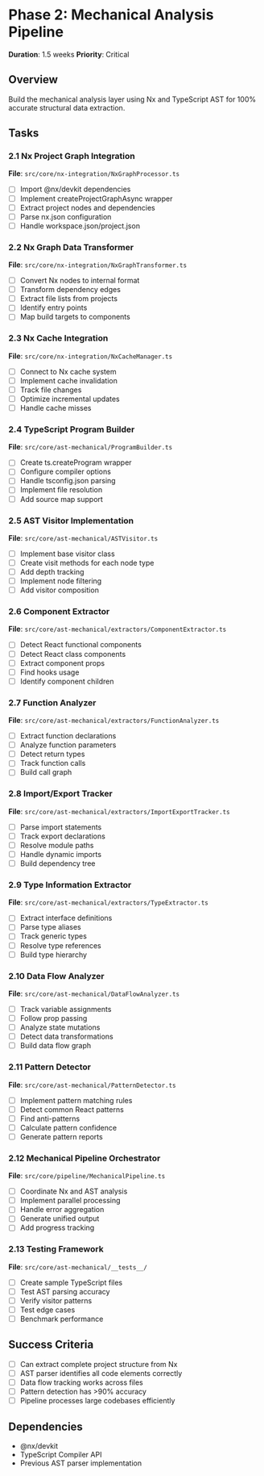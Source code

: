 # Phase 2: Mechanical Analysis Pipeline
**Duration**: 1.5 weeks
**Priority**: Critical

## Overview
Build the mechanical analysis layer using Nx and TypeScript AST for 100% accurate structural data extraction.

## Tasks

### 2.1 Nx Project Graph Integration
**File**: `src/core/nx-integration/NxGraphProcessor.ts`

- [ ] Import @nx/devkit dependencies
- [ ] Implement createProjectGraphAsync wrapper
- [ ] Extract project nodes and dependencies
- [ ] Parse nx.json configuration
- [ ] Handle workspace.json/project.json

### 2.2 Nx Graph Data Transformer
**File**: `src/core/nx-integration/NxGraphTransformer.ts`

- [ ] Convert Nx nodes to internal format
- [ ] Transform dependency edges
- [ ] Extract file lists from projects
- [ ] Identify entry points
- [ ] Map build targets to components

### 2.3 Nx Cache Integration
**File**: `src/core/nx-integration/NxCacheManager.ts`

- [ ] Connect to Nx cache system
- [ ] Implement cache invalidation
- [ ] Track file changes
- [ ] Optimize incremental updates
- [ ] Handle cache misses

### 2.4 TypeScript Program Builder
**File**: `src/core/ast-mechanical/ProgramBuilder.ts`

- [ ] Create ts.createProgram wrapper
- [ ] Configure compiler options
- [ ] Handle tsconfig.json parsing
- [ ] Implement file resolution
- [ ] Add source map support

### 2.5 AST Visitor Implementation
**File**: `src/core/ast-mechanical/ASTVisitor.ts`

- [ ] Implement base visitor class
- [ ] Create visit methods for each node type
- [ ] Add depth tracking
- [ ] Implement node filtering
- [ ] Add visitor composition

### 2.6 Component Extractor
**File**: `src/core/ast-mechanical/extractors/ComponentExtractor.ts`

- [ ] Detect React functional components
- [ ] Detect React class components
- [ ] Extract component props
- [ ] Find hooks usage
- [ ] Identify component children

### 2.7 Function Analyzer
**File**: `src/core/ast-mechanical/extractors/FunctionAnalyzer.ts`

- [ ] Extract function declarations
- [ ] Analyze function parameters
- [ ] Detect return types
- [ ] Track function calls
- [ ] Build call graph

### 2.8 Import/Export Tracker
**File**: `src/core/ast-mechanical/extractors/ImportExportTracker.ts`

- [ ] Parse import statements
- [ ] Track export declarations
- [ ] Resolve module paths
- [ ] Handle dynamic imports
- [ ] Build dependency tree

### 2.9 Type Information Extractor
**File**: `src/core/ast-mechanical/extractors/TypeExtractor.ts`

- [ ] Extract interface definitions
- [ ] Parse type aliases
- [ ] Track generic types
- [ ] Resolve type references
- [ ] Build type hierarchy

### 2.10 Data Flow Analyzer
**File**: `src/core/ast-mechanical/DataFlowAnalyzer.ts`

- [ ] Track variable assignments
- [ ] Follow prop passing
- [ ] Analyze state mutations
- [ ] Detect data transformations
- [ ] Build data flow graph

### 2.11 Pattern Detector
**File**: `src/core/ast-mechanical/PatternDetector.ts`

- [ ] Implement pattern matching rules
- [ ] Detect common React patterns
- [ ] Find anti-patterns
- [ ] Calculate pattern confidence
- [ ] Generate pattern reports

### 2.12 Mechanical Pipeline Orchestrator
**File**: `src/core/pipeline/MechanicalPipeline.ts`

- [ ] Coordinate Nx and AST analysis
- [ ] Implement parallel processing
- [ ] Handle error aggregation
- [ ] Generate unified output
- [ ] Add progress tracking

### 2.13 Testing Framework
**File**: `src/core/ast-mechanical/__tests__/`

- [ ] Create sample TypeScript files
- [ ] Test AST parsing accuracy
- [ ] Verify visitor patterns
- [ ] Test edge cases
- [ ] Benchmark performance

## Success Criteria
- [ ] Can extract complete project structure from Nx
- [ ] AST parser identifies all code elements correctly
- [ ] Data flow tracking works across files
- [ ] Pattern detection has >90% accuracy
- [ ] Pipeline processes large codebases efficiently

## Dependencies
- @nx/devkit
- TypeScript Compiler API
- Previous AST parser implementation